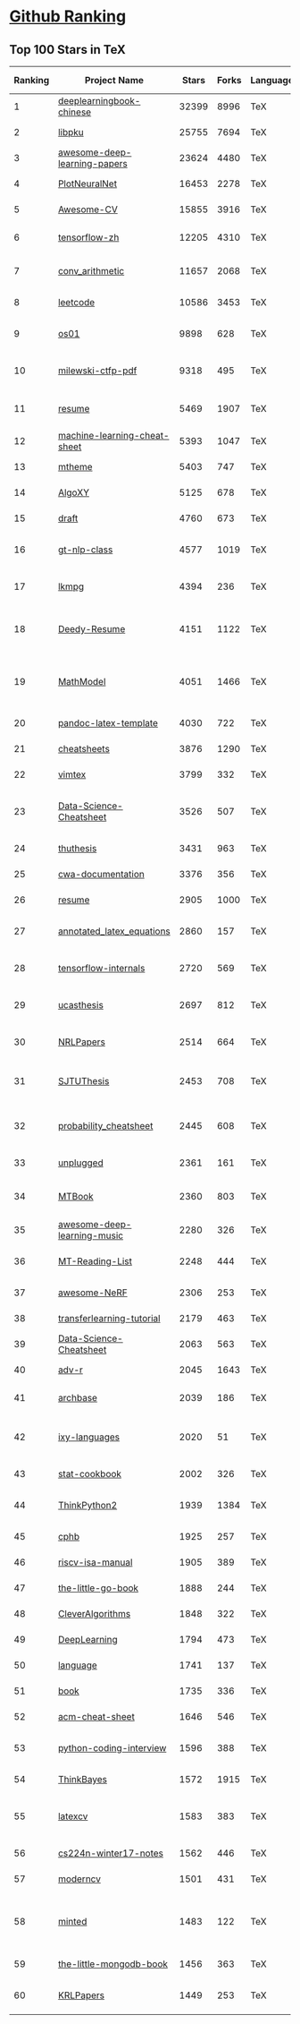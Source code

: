 [Github Ranking](../README.md)
==========

## Top 100 Stars in TeX

| Ranking | Project Name | Stars | Forks | Language | Open Issues | Description | Last Commit |
| ------- | ------------ | ----- | ----- | -------- | ----------- | ----------- | ----------- |
| 1 | [deeplearningbook-chinese](https://github.com/exacity/deeplearningbook-chinese) | 32399 | 8996 | TeX | 59 | Deep Learning Book Chinese Translation | 2019-12-03T04:25:44Z |
| 2 | [libpku](https://github.com/lib-pku/libpku) | 25755 | 7694 | TeX | 6 | 贵校课程资料民间整理 | 2022-01-05T04:09:27Z |
| 3 | [awesome-deep-learning-papers](https://github.com/terryum/awesome-deep-learning-papers) | 23624 | 4480 | TeX | 15 | The most cited deep learning papers | 2020-08-27T13:43:48Z |
| 4 | [PlotNeuralNet](https://github.com/HarisIqbal88/PlotNeuralNet) | 16453 | 2278 | TeX | 56 | Latex code for making neural networks diagrams | 2022-01-31T08:37:08Z |
| 5 | [Awesome-CV](https://github.com/posquit0/Awesome-CV) | 15855 | 3916 | TeX | 107 | :page_facing_up: Awesome CV is LaTeX template for your outstanding job application | 2022-04-08T15:29:54Z |
| 6 | [tensorflow-zh](https://github.com/jikexueyuanwiki/tensorflow-zh) | 12205 | 4310 | TeX | 27 | 谷歌全新开源人工智能系统TensorFlow官方文档中文版 | 2019-08-04T08:55:50Z |
| 7 | [conv_arithmetic](https://github.com/vdumoulin/conv_arithmetic) | 11657 | 2068 | TeX | 4 | A technical report on convolution arithmetic in the context of deep learning | 2019-05-06T20:05:05Z |
| 8 | [leetcode](https://github.com/soulmachine/leetcode) | 10586 | 3453 | TeX | 40 | LeetCode题解，151道题完整版 | 2021-06-05T13:53:35Z |
| 9 | [os01](https://github.com/tuhdo/os01) | 9898 | 628 | TeX | 46 | Bootstrap yourself to write an OS from scratch. A book for self-learner. | 2021-10-12T06:51:18Z |
| 10 | [milewski-ctfp-pdf](https://github.com/hmemcpy/milewski-ctfp-pdf) | 9318 | 495 | TeX | 37 | Bartosz Milewski's 'Category Theory for Programmers' unofficial PDF and LaTeX source | 2022-04-04T15:50:39Z |
| 11 | [resume](https://github.com/billryan/resume) | 5469 | 1907 | TeX | 11 | An elegant \LaTeX\ résumé template. 大陆镜像 https://gods.coding.net/p/resume/git | 2021-12-15T09:57:27Z |
| 12 | [machine-learning-cheat-sheet](https://github.com/soulmachine/machine-learning-cheat-sheet) | 5393 | 1047 | TeX | 6 | Classical equations and diagrams in machine learning | 2021-11-11T12:35:34Z |
| 13 | [mtheme](https://github.com/matze/mtheme) | 5403 | 747 | TeX | 70 | A modern LaTeX Beamer theme | 2022-03-17T13:22:16Z |
| 14 | [AlgoXY](https://github.com/liuxinyu95/AlgoXY) | 5125 | 678 | TeX | 2 | Book of Elementary Algorithms and Data structures | 2022-01-30T03:59:54Z |
| 15 | [draft](https://github.com/cplusplus/draft) | 4760 | 673 | TeX | 427 | C++ standards drafts | 2022-04-08T21:06:21Z |
| 16 | [gt-nlp-class](https://github.com/jacobeisenstein/gt-nlp-class) | 4577 | 1019 | TeX | 0 | Course materials for Georgia Tech CS 4650 and 7650, "Natural Language" | 2022-03-21T21:48:24Z |
| 17 | [lkmpg](https://github.com/sysprog21/lkmpg) | 4394 | 236 | TeX | 9 | The Linux Kernel Module Programming Guide (updated for 5.x kernels) | 2022-04-08T10:18:46Z |
| 18 | [Deedy-Resume](https://github.com/deedy/Deedy-Resume) | 4151 | 1122 | TeX | 29 | A one page , two asymmetric column resume template in XeTeX that caters to an undergraduate Computer Science student | 2021-02-19T05:25:17Z |
| 19 | [MathModel](https://github.com/zhanwen/MathModel) | 4051 | 1466 | TeX | 14 | 研究生数学建模，本科生数学建模、数学建模竞赛优秀论文，数学建模算法，LaTeX论文模板，算法思维导图，参考书籍，Matlab软件教程，PPT | 2021-12-10T11:05:07Z |
| 20 | [pandoc-latex-template](https://github.com/Wandmalfarbe/pandoc-latex-template) | 4030 | 722 | TeX | 63 | A pandoc LaTeX template to convert markdown files to PDF or LaTeX. | 2022-03-30T10:24:29Z |
| 21 | [cheatsheets](https://github.com/rstudio/cheatsheets) | 3876 | 1290 | TeX | 16 | RStudio Cheat Sheets | 2022-03-31T06:15:09Z |
| 22 | [vimtex](https://github.com/lervag/vimtex) | 3799 | 332 | TeX | 14 | VimTeX: A modern Vim and neovim filetype plugin for LaTeX files. | 2022-04-09T11:18:10Z |
| 23 | [Data-Science-Cheatsheet](https://github.com/aaronwangy/Data-Science-Cheatsheet) | 3526 | 507 | TeX | 3 | A helpful 5-page machine learning cheatsheet to assist with exam reviews, interview prep, and anything in-between. | 2022-02-15T10:47:43Z |
| 24 | [thuthesis](https://github.com/tuna/thuthesis) | 3431 | 963 | TeX | 2 | LaTeX Thesis Template for Tsinghua University | 2022-04-09T09:35:24Z |
| 25 | [cwa-documentation](https://github.com/corona-warn-app/cwa-documentation) | 3376 | 356 | TeX | 128 | Project overview, general documentation, and white papers. | 2022-04-04T14:37:43Z |
| 26 | [resume](https://github.com/sb2nov/resume) | 2905 | 1000 | TeX | 11 | Software developer resume in Latex | 2022-01-25T22:46:56Z |
| 27 | [annotated_latex_equations](https://github.com/synercys/annotated_latex_equations) | 2860 | 157 | TeX | 1 | Examples of how to create colorful, annotated equations in Latex using Tikz. | 2022-02-16T22:59:37Z |
| 28 | [tensorflow-internals](https://github.com/horance-liu/tensorflow-internals) | 2720 | 569 | TeX | 14 | It is open source ebook about TensorFlow kernel and implementation mechanism. | 2021-11-13T20:35:16Z |
| 29 | [ucasthesis](https://github.com/mohuangrui/ucasthesis) | 2697 | 812 | TeX | 0 | LaTeX Thesis Template for the University of Chinese Academy of Sciences  | 2022-04-02T01:43:30Z |
| 30 | [NRLPapers](https://github.com/thunlp/NRLPapers) | 2514 | 664 | TeX | 0 | Must-read papers on network representation learning (NRL) / network embedding (NE) | 2020-08-03T10:53:46Z |
| 31 | [SJTUThesis](https://github.com/sjtug/SJTUThesis) | 2453 | 708 | TeX | 15 | 上海交通大学 XeLaTeX 学位论文及课程论文模板 \| Shanghai Jiao Tong University XeLaTeX Thesis Template | 2022-03-19T09:14:03Z |
| 32 | [probability_cheatsheet](https://github.com/wzchen/probability_cheatsheet) | 2445 | 608 | TeX | 1 | A comprehensive 10-page probability cheatsheet that covers a semester's worth of introduction to probability. | 2019-07-01T03:33:35Z |
| 33 | [unplugged](https://github.com/liuxinyu95/unplugged) | 2361 | 161 | TeX | 8 | Open book about math and programming. | 2022-04-08T06:00:39Z |
| 34 | [MTBook](https://github.com/NiuTrans/MTBook) | 2360 | 803 | TeX | 0 | 《机器翻译：基础与模型》肖桐 朱靖波 著 - Machine Translation: Foundations and Models | 2021-11-25T01:35:29Z |
| 35 | [awesome-deep-learning-music](https://github.com/ybayle/awesome-deep-learning-music) | 2280 | 326 | TeX | 2 | List of articles related to deep learning applied to music | 2022-01-18T17:02:54Z |
| 36 | [MT-Reading-List](https://github.com/THUNLP-MT/MT-Reading-List) | 2248 | 444 | TeX | 4 | A machine translation reading list maintained by Tsinghua Natural Language Processing Group | 2021-11-20T07:47:29Z |
| 37 | [awesome-NeRF](https://github.com/yenchenlin/awesome-NeRF) | 2306 | 253 | TeX | 2 | A curated list of awesome neural radiance fields papers | 2022-03-22T11:40:37Z |
| 38 | [transferlearning-tutorial](https://github.com/jindongwang/transferlearning-tutorial) | 2179 | 463 | TeX | 5 | 《迁移学习简明手册》LaTex源码 | 2021-05-27T10:50:24Z |
| 39 | [Data-Science-Cheatsheet](https://github.com/ml874/Data-Science-Cheatsheet) | 2063 | 563 | TeX | 5 | None | 2020-06-21T22:06:31Z |
| 40 | [adv-r](https://github.com/hadley/adv-r) | 2045 | 1643 | TeX | 59 | Advanced R: a book | 2022-04-09T21:59:19Z |
| 41 | [archbase](https://github.com/foxsen/archbase) | 2039 | 186 | TeX | 0 | 教科书《计算机体系结构基础》（胡伟武等，第三版）的开源版本 | 2022-03-31T13:44:19Z |
| 42 | [ixy-languages](https://github.com/ixy-languages/ixy-languages) | 2020 | 51 | TeX | 0 | A high-speed network driver written in C, Rust, C++, Go, C#, Java, OCaml, Haskell, Swift, Javascript, and Python | 2020-07-26T10:07:06Z |
| 43 | [stat-cookbook](https://github.com/mavam/stat-cookbook) | 2002 | 326 | TeX | 1 | :orange_book: The probability and statistics cookbook | 2021-07-27T04:29:41Z |
| 44 | [ThinkPython2](https://github.com/AllenDowney/ThinkPython2) | 1939 | 1384 | TeX | 11 | LaTeX source and supporting code for Think Python, 2nd edition, by Allen Downey. | 2022-03-23T08:42:14Z |
| 45 | [cphb](https://github.com/pllk/cphb) | 1925 | 257 | TeX | 16 | Competitive Programmer's Handbook | 2022-02-19T09:29:54Z |
| 46 | [riscv-isa-manual](https://github.com/riscv/riscv-isa-manual) | 1905 | 389 | TeX | 57 | RISC-V Instruction Set Manual | 2022-04-09T23:28:18Z |
| 47 | [the-little-go-book](https://github.com/karlseguin/the-little-go-book) | 1888 | 244 | TeX | 5 | None | 2021-04-19T01:29:04Z |
| 48 | [CleverAlgorithms](https://github.com/clever-algorithms/CleverAlgorithms) | 1848 | 322 | TeX | 0 | Clever Algorithms: Nature-Inspired Programming Recipes | 2020-05-26T22:16:38Z |
| 49 | [DeepLearning](https://github.com/wangshusen/DeepLearning) | 1794 | 473 | TeX | 13 | None | 2021-05-12T01:14:30Z |
| 50 | [language](https://github.com/dart-lang/language) | 1741 | 137 | TeX | 723 | Design of the Dart language | 2022-04-09T01:01:59Z |
| 51 | [book](https://github.com/HoTT/book) | 1735 | 336 | TeX | 57 | A textbook on informal homotopy type theory | 2022-03-24T05:58:48Z |
| 52 | [acm-cheat-sheet](https://github.com/soulmachine/acm-cheat-sheet) | 1646 | 546 | TeX | 9 | Acm Cheat Sheet | 2019-10-14T18:37:14Z |
| 53 | [python-coding-interview](https://github.com/liyin2015/python-coding-interview) | 1596 | 388 | TeX | 3 | A middle-to-high level open source algorithm book designed with coding interview at heart! | 2022-02-09T01:23:18Z |
| 54 | [ThinkBayes](https://github.com/AllenDowney/ThinkBayes) | 1572 | 1915 | TeX | 9 | Code repository for Think Bayes. | 2021-03-12T01:26:06Z |
| 55 | [latexcv](https://github.com/jankapunkt/latexcv) | 1583 | 383 | TeX | 8 | :necktie: A collection of cv and resume templates written in LaTeX. Leave an issue if your language is not supported! | 2021-11-22T08:11:52Z |
| 56 | [cs224n-winter17-notes](https://github.com/stanfordnlp/cs224n-winter17-notes) | 1562 | 446 | TeX | 2 | Course notes for CS224N Winter17 | 2017-07-09T00:27:35Z |
| 57 | [moderncv](https://github.com/xdanaux/moderncv) | 1501 | 431 | TeX | 47 | A modern curriculum vitae class for LaTeX | 2021-12-14T20:19:00Z |
| 58 | [minted](https://github.com/gpoore/minted) | 1483 | 122 | TeX | 66 | minted is a LaTeX package that provides syntax highlighting using the Pygments library. Highlighted source code can be customized using fancyvrb. | 2022-04-02T18:32:11Z |
| 59 | [the-little-mongodb-book](https://github.com/karlseguin/the-little-mongodb-book) | 1456 | 363 | TeX | 3 | The Little MongoDB Book | 2019-11-18T00:49:20Z |
| 60 | [KRLPapers](https://github.com/thunlp/KRLPapers) | 1449 | 253 | TeX | 0 | Must-read papers on knowledge representation learning (KRL) / knowledge embedding (KE) | 2021-08-29T07:30:25Z |

